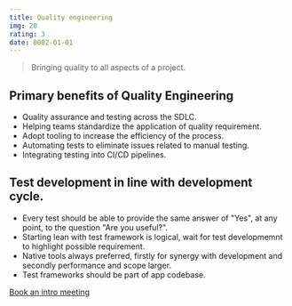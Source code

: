 ```yaml
---
title: Quality engineering
img: 20
rating: 3
date: 0002-01-01
---
```


> Bringing quality to all aspects of a project.

## Primary benefits of Quality Engineering
- Quality assurance and testing across the SDLC. 
- Helping teams standardize the application of quality requirement.
- Adopt tooling to increase the efficiency of the process. 
- Automating tests to eliminate issues related to manual testing.
- Integrating testing into CI/CD pipelines.

## Test development in line with development cycle.
- Every test should be able to provide the same answer of "Yes", at any point, to the question "Are you useful?".
- Starting lean with test framework is logical, wait for test developmemnt to highlight possible requirement.
- Native tools always preferred, firstly for synergy with development and secondly performance and scope larger.
- Test frameworks should be part of app codebase.


[Book an intro meeting](https://calendly.com/jaffamonkeyltd/intro-call)